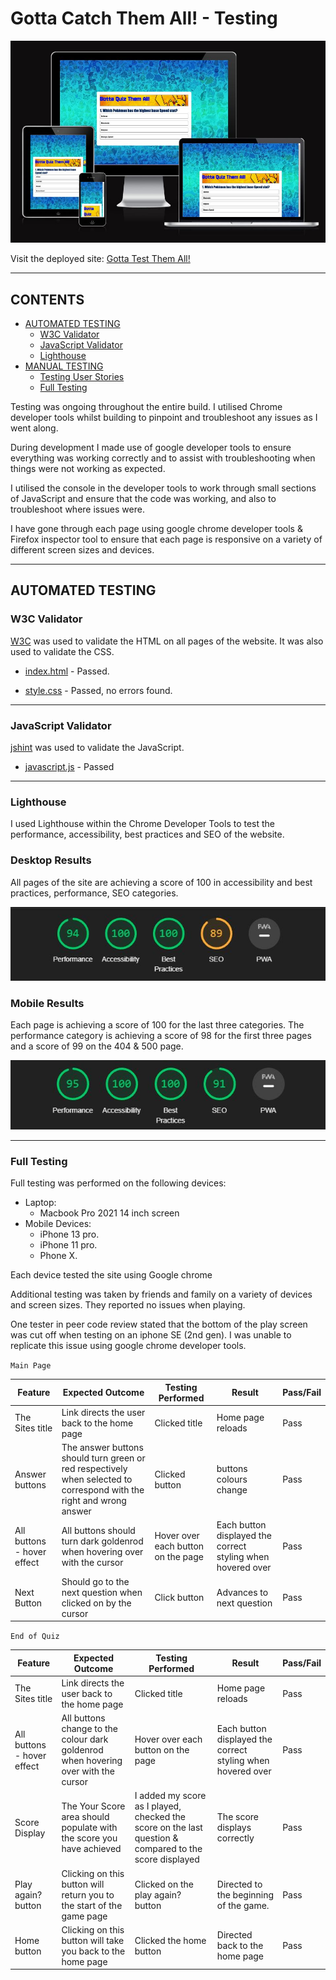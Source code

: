 # Gotta Catch Them All! -  Testing

![The quiz shown on a variety of screen sizes](media/devices.jpg)

Visit the deployed site: [Gotta Test Them All!](https://github.com/Wazza1999/Project2-Quiz)

- - -

## CONTENTS

* [AUTOMATED TESTING](#automated-testing)
  * [W3C Validator](#w3c-validator)
  * [JavaScript Validator](#javascript-validator)
  * [Lighthouse](#lighthouse)
* [MANUAL TESTING](#manual-testing)
  * [Testing User Stories](#testing-user-stories)
  * [Full Testing](#full-testing)

Testing was ongoing throughout the entire build. I utilised Chrome developer tools whilst building to pinpoint and troubleshoot any issues as I went along.

During development I made use of google developer tools to ensure everything was working correctly and to assist with troubleshooting when things were not working as expected.

I utilised the console in the developer tools to work through small sections of JavaScript and ensure that the code was working, and also to troubleshoot where issues were.

I have gone through each page using google chrome developer tools & Firefox inspector tool to ensure that each page is responsive on a variety of different screen sizes and devices.

- - -

## AUTOMATED TESTING

### W3C Validator

[W3C](https://validator.w3.org/) was used to validate the HTML on all pages of the website. It was also used to validate the CSS.

* [index.html](testing/w3c/htmlvalidation.jpg) - Passed.

* [style.css](testing/w3c/cssvalidation.jpg) - Passed, no errors found.

- - -

### JavaScript Validator

[jshint](https://jshint.com/) was used to validate the JavaScript.

* [javascript.js](testing/w3c/jshint.jpg) - Passed
- - -

### Lighthouse

I used Lighthouse within the Chrome Developer Tools to test the performance, accessibility, best practices and SEO of the website.

### Desktop Results

All pages of the site are achieving a score of 100 in accessibility and best practices, performance, SEO categories.

![index.html](testing/lighthouse/lighthouse-desktop.jpg)

### Mobile Results

Each page is achieving a score of 100 for the last three categories. The performance category is achieving a score of 98 for the first three pages and a score of 99 on the 404 & 500 page.

![index.html](testing/lighthouse/lighthouse-mobile.jpg)
- - -

### Full Testing

Full testing was performed on the following devices:

* Laptop:
  * Macbook Pro 2021 14 inch screen
* Mobile Devices:
  * iPhone 13 pro.
  * iPhone 11 pro.
  * Phone X.

Each device tested the site using Google chrome

Additional testing was taken by friends and family on a variety of devices and screen sizes. They reported no issues when playing.

One tester in peer code review stated that the bottom of the play screen was cut off when testing on an iphone SE (2nd gen). I was unable to replicate this issue using google chrome developer tools.

`Main Page`

| Feature | Expected Outcome | Testing Performed | Result | Pass/Fail |
| --- | --- | --- | --- | --- |
| The Sites title | Link directs the user back to the home page | Clicked title | Home page reloads | Pass |
| Answer buttons| The answer buttons should turn green or red respectively when selected to correspond with the right and wrong answer| Clicked button | buttons colours change | Pass |
| All buttons - hover effect | All buttons should turn dark goldenrod when hovering over with the cursor | Hover over each button on the page | Each button displayed the correct styling when hovered over | Pass |
| Next Button | Should go to the next question when clicked on by the cursor | Click button | Advances to next question | Pass |


`End of Quiz`

| Feature | Expected Outcome | Testing Performed | Result | Pass/Fail |
| --- | --- | --- | --- | --- |
| The Sites title | Link directs the user back to the home page | Clicked title | Home page reloads | Pass |
| All buttons - hover effect | All buttons change to the colour dark goldenrod when hovering over with the cursor | Hover over each button on the page | Each button displayed the correct styling when hovered over | Pass |
| Score Display | The Your Score area should populate with the score you have achieved | I added my score as I played, checked the score on the last question & compared to the score displayed | The score displays correctly | Pass |
| Play again? button | Clicking on this button will return you to the start of the game page | Clicked on the play again? button | Directed to the beginning of the game.| Pass |
| Home button | Clicking on this button will take you back to the home page | Clicked the home button | Directed back to the home page | Pass |
